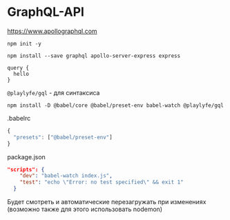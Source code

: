 # GraphQL-API

https://www.apollographql.com

`npm init -y`

`npm install --save graphql apollo-server-express express`

```
query {
  hello
}
```

`@playlyfe/gql` - для синтаксиса

`npm install -D @babel/core @babel/preset-env babel-watch @playlyfe/gql`

.babelrc

```js
{
  "presets": ["@babel/preset-env"]
}
```

package.json

```json
"scripts": {
    "dev": "babel-watch index.js",
    "test": "echo \"Error: no test specified\" && exit 1"
  }
```

Будет смотреть и автоматические перезагружать при изменениях (возможно также для этого использовать nodemon)
